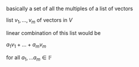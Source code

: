 basically a set of all the multiples of a list of vectors 

list $v_1, ..., v_m$ of vectors in $V$

linear combination of this list would be

$a_1v_1 + ... + a_mv_m$ 

for all $a_1, ... a_m \in \mathbb{F}$
